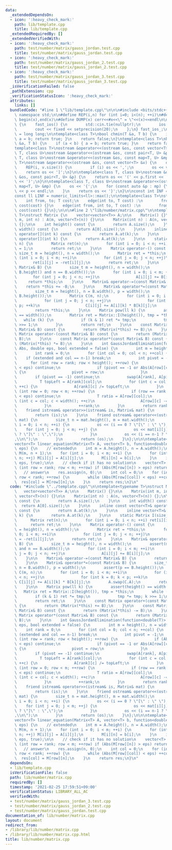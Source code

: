 ```yaml
---
data:
  _extendedDependsOn:
  - icon: ':heavy_check_mark:'
    path: lib/template.cpp
    title: lib/template.cpp
  _extendedRequiredBy: []
  _extendedVerifiedWith:
  - icon: ':heavy_check_mark:'
    path: test/number/matrix/gauss_jordan.test.cpp
    title: test/number/matrix/gauss_jordan.test.cpp
  - icon: ':heavy_check_mark:'
    path: test/number/matrix/gauss_jordan_2.test.cpp
    title: test/number/matrix/gauss_jordan_2.test.cpp
  - icon: ':heavy_check_mark:'
    path: test/number/matrix/gauss_jordan_3.test.cpp
    title: test/number/matrix/gauss_jordan_3.test.cpp
  _isVerificationFailed: false
  _pathExtension: cpp
  _verificationStatusIcon: ':heavy_check_mark:'
  attributes:
    links: []
  bundledCode: "#line 1 \"lib/template.cpp\"\n\n\n#include <bits/stdc++.h>\nusing\
    \ namespace std;\n\n#define REP(i,n) for (int i=0; i<(n); ++i)\n#define ALL(x)\
    \ begin(x),end(x)\n#define DUMP(x) cerr<<#x<<\" = \"<<(x)<<endl\n\nstruct fast_ios\
    \ {\n    fast_ios() {\n        std::cin.tie(nullptr);\n        ios::sync_with_stdio(false);\n\
    \        cout << fixed << setprecision(20);\n    };\n} fast_ios_;\n\nusing ll\
    \ = long long;\n\ntemplate<class T>\nbool chmin(T &a, T b) {\n    if (a > b) {\
    \ a = b; return true; }\n    return false;\n}\ntemplate<class T>\nbool chmax(T\
    \ &a, T b) {\n    if (a < b) { a = b; return true; }\n    return false;\n}\n\n\
    template<class T>\nostream &operator<<(ostream &os, const vector<T> &v);\ntemplate<class\
    \ T, class U>\nostream &operator<<(ostream &os, const pair<T, U> &p);\ntemplate<class\
    \ T, class U>\nostream &operator<<(ostream &os, const map<T, U> &mp);\n\ntemplate<class\
    \ T>\nostream &operator<<(ostream &os, const vector<T> &v) {\n    os << '[';\n\
    \    REP(i, v.size()) {\n        if (i) os << ',';\n        os << v[i];\n    }\n\
    \    return os << ']';\n}\n\ntemplate<class T, class U>\nostream &operator<<(ostream\
    \ &os, const pair<T, U> &p) {\n    return os << '(' << p.first << ' ' << p.second\
    \ << ')';\n}\n\ntemplate<class T, class U>\nostream &operator<<(ostream &os, const\
    \ map<T, U> &mp) {\n    os << '{';\n    for (const auto &p : mp) {\n        os\
    \ << p << endl;\n    }\n    return os << '}';\n}\n\nconst int INF = numeric_limits<int>::max();\n\
    const ll LINF = numeric_limits<ll>::max();\n\ntemplate<class T>\nstruct edge {\n\
    \    int from, to; T cost;\n    edge(int to, T cost) :\n        from(-1), to(to),\
    \ cost(cost) {}\n    edge(int from, int to, T cost) :\n        from(from), to(to),\
    \ cost(cost) {}\n};\n\n\n#line 2 \"lib/number/matrix.cpp\"\n\ntemplate<typename\
    \ T>\nstruct Matrix {\n    vector<vector<T>> A;\n\n    Matrix() {}\n\n    Matrix(int\
    \ m, int n) : A(m, vector<T>(n)) {}\n\n    Matrix(int n) : A(n, vector<T>(n))\
    \ {};\n\n    int height() const {\n        return A.size();\n    }\n\n    int\
    \ width() const {\n        return A[0].size();\n    }\n\n    inline const vector<T>&\
    \ operator[](int k) const {\n        return A.at(k);\n    }\n\n    inline vector<T>&\
    \ operator[](int k) {\n        return A.at(k);\n    }\n\n    static Matrix I(size_t\
    \ n) {\n        Matrix ret(n);\n        for (int i = 0; i < n; ++i) ret[i][i]\
    \ = 1;\n        return ret;\n    }\n\n    Matrix operator-() const {\n       \
    \ size_t m = height(), n = width();\n        Matrix ret = *this;\n        for\
    \ (int i = 0; i < m; ++i)\n            for (int j = 0; j < n; ++j)\n         \
    \       ret[i][j] = -ret[i][j];\n        return ret;\n    }\n\n    Matrix& operator+=(const\
    \ Matrix& B) {\n        size_t m = height(), n = width();\n        assert(m ==\
    \ B.height() and n == B.width());\n        for (int i = 0; i < m; ++i)\n     \
    \       for (int j = 0; j < n; ++j)\n                A[i][j] += B[i][j];\n   \
    \     return *this;\n    }\n\n    Matrix& operator-=(const Matrix& B) {\n    \
    \    return *this += -B;\n    }\n\n    Matrix& operator*=(const Matrix& B) {\n\
    \        size_t m = height(), n = B.width(), p = width();\n        assert(p ==\
    \ B.height());\n        Matrix C(m, n);\n        for (int i = 0; i < m; ++i)\n\
    \            for (int j = 0; j < n; ++j)\n                for (int k = 0; k <\
    \ p; ++k)\n                    C[i][j] += A[i][k] * B[k][j];\n        A.swap(C.A);\n\
    \        return *this;\n    }\n\n    Matrix pow(ll k) {\n        assert(height()\
    \ == width());\n        Matrix ret = Matrix::I(height()), tmp = *this;\n     \
    \   while (k) {\n            if (k & 1) ret *= tmp;\n            tmp *= tmp; k\
    \ >>= 1;\n        }\n        return ret;\n    }\n\n    const Matrix operator+(const\
    \ Matrix& B) const {\n        return (Matrix(*this) += B);\n    }\n\n    const\
    \ Matrix operator-(const Matrix& B) const {\n        return (Matrix(*this) -=\
    \ B);\n    }\n\n    const Matrix operator*(const Matrix& B) const {\n        return\
    \ (Matrix(*this) *= B);\n    }\n\n    int GaussJordanElimination(function<double(T)>\
    \ Abs, double eps, bool extended = false) {\n        int m = height(), n = width();\n\
    \        int rank = 0;\n        for (int col = 0; col < n; ++col) {\n        \
    \    if (extended and col == n-1) break;\n            int pivot = -1;\n      \
    \      for (int row = rank; row < height(); ++row) {\n                if (Abs(A[row][col])\
    \ < eps) continue;\n                if (pivot == -1 or Abs(A[row][col]) > Abs(A[pivot][col]))\
    \ {\n                    pivot = row;\n                }\n            }\n    \
    \        if (pivot == -1) continue;\n            swap(A[rank], A[pivot]);\n  \
    \          T topLeft = A[rank][col];\n            for (int c = col; c < width();\
    \ ++c) {\n                A[rank][c] /= topLeft;\n            }\n            for\
    \ (int row = 0; row < m; ++row) {\n                if (row == rank or Abs(A[row][col])\
    \ < eps) continue;\n                T ratio = A[row][col];\n                for\
    \ (int c = col; c < width(); ++c)\n                    A[row][c] -= ratio * A[rank][c];\n\
    \            }\n            ++rank;\n        }\n        return rank;\n    }\n\n\
    \    friend istream& operator>>(istream& is, Matrix& mat) {\n        is >> mat.A;\n\
    \        return (is);\n    }\n\n    friend ostream& operator<<(ostream& os, Matrix&\
    \ mat) {\n        size_t n = mat.height(), m = mat.width();\n        for (int\
    \ i = 0; i < n; ++i) {\n            os << (i == 0 ? \"[\" : \" \");\n        \
    \    for (int j = 0; j < m; ++j) {\n                os << mat[i][j] << (j == m-1\
    \ ? \"]\" : \",\");\n            }\n            os << (i == n-1 ? \"]\\n\" : \"\
    ,\\n\");\n        }\n        return (os);\n    }\n};\n\n\ntemplate<class T>\n\
    vector<T> linear_equation(Matrix<T> A, vector<T> b, function<double(T)> Abs, double\
    \ eps) {\n    // extended\n    int m = A.height(), n = A.width();\n    Matrix<T>\
    \ M(m, n + 1);\n    for (int i = 0; i < m; ++i) {\n        for (int j = 0; j <\
    \ n; ++j) M[i][j] = A[i][j];\n        M[i][n] = b[i];\n    }\n    int rank = M.GaussJordanElimination(Abs,\
    \ eps, true);\n\n    // check if it has no solution\n    vector<T> res;\n    for\
    \ (int row = rank; row < m; ++row) if (Abs(M[row][n]) > eps) return res;\n\n \
    \   // answer\n    res.assign(n, 0);\n    int col = 0;\n    for (int row = 0;\
    \ row < rank; ++row) {\n        while (Abs(M[row][col]) < eps) ++col;\n      \
    \  res[col] = M[row][n];\n    }\n    return res;\n}\n"
  code: "#include \"../template.cpp\"\n\ntemplate<typename T>\nstruct Matrix {\n \
    \   vector<vector<T>> A;\n\n    Matrix() {}\n\n    Matrix(int m, int n) : A(m,\
    \ vector<T>(n)) {}\n\n    Matrix(int n) : A(n, vector<T>(n)) {};\n\n    int height()\
    \ const {\n        return A.size();\n    }\n\n    int width() const {\n      \
    \  return A[0].size();\n    }\n\n    inline const vector<T>& operator[](int k)\
    \ const {\n        return A.at(k);\n    }\n\n    inline vector<T>& operator[](int\
    \ k) {\n        return A.at(k);\n    }\n\n    static Matrix I(size_t n) {\n  \
    \      Matrix ret(n);\n        for (int i = 0; i < n; ++i) ret[i][i] = 1;\n  \
    \      return ret;\n    }\n\n    Matrix operator-() const {\n        size_t m\
    \ = height(), n = width();\n        Matrix ret = *this;\n        for (int i =\
    \ 0; i < m; ++i)\n            for (int j = 0; j < n; ++j)\n                ret[i][j]\
    \ = -ret[i][j];\n        return ret;\n    }\n\n    Matrix& operator+=(const Matrix&\
    \ B) {\n        size_t m = height(), n = width();\n        assert(m == B.height()\
    \ and n == B.width());\n        for (int i = 0; i < m; ++i)\n            for (int\
    \ j = 0; j < n; ++j)\n                A[i][j] += B[i][j];\n        return *this;\n\
    \    }\n\n    Matrix& operator-=(const Matrix& B) {\n        return *this += -B;\n\
    \    }\n\n    Matrix& operator*=(const Matrix& B) {\n        size_t m = height(),\
    \ n = B.width(), p = width();\n        assert(p == B.height());\n        Matrix\
    \ C(m, n);\n        for (int i = 0; i < m; ++i)\n            for (int j = 0; j\
    \ < n; ++j)\n                for (int k = 0; k < p; ++k)\n                   \
    \ C[i][j] += A[i][k] * B[k][j];\n        A.swap(C.A);\n        return *this;\n\
    \    }\n\n    Matrix pow(ll k) {\n        assert(height() == width());\n     \
    \   Matrix ret = Matrix::I(height()), tmp = *this;\n        while (k) {\n    \
    \        if (k & 1) ret *= tmp;\n            tmp *= tmp; k >>= 1;\n        }\n\
    \        return ret;\n    }\n\n    const Matrix operator+(const Matrix& B) const\
    \ {\n        return (Matrix(*this) += B);\n    }\n\n    const Matrix operator-(const\
    \ Matrix& B) const {\n        return (Matrix(*this) -= B);\n    }\n\n    const\
    \ Matrix operator*(const Matrix& B) const {\n        return (Matrix(*this) *=\
    \ B);\n    }\n\n    int GaussJordanElimination(function<double(T)> Abs, double\
    \ eps, bool extended = false) {\n        int m = height(), n = width();\n    \
    \    int rank = 0;\n        for (int col = 0; col < n; ++col) {\n            if\
    \ (extended and col == n-1) break;\n            int pivot = -1;\n            for\
    \ (int row = rank; row < height(); ++row) {\n                if (Abs(A[row][col])\
    \ < eps) continue;\n                if (pivot == -1 or Abs(A[row][col]) > Abs(A[pivot][col]))\
    \ {\n                    pivot = row;\n                }\n            }\n    \
    \        if (pivot == -1) continue;\n            swap(A[rank], A[pivot]);\n  \
    \          T topLeft = A[rank][col];\n            for (int c = col; c < width();\
    \ ++c) {\n                A[rank][c] /= topLeft;\n            }\n            for\
    \ (int row = 0; row < m; ++row) {\n                if (row == rank or Abs(A[row][col])\
    \ < eps) continue;\n                T ratio = A[row][col];\n                for\
    \ (int c = col; c < width(); ++c)\n                    A[row][c] -= ratio * A[rank][c];\n\
    \            }\n            ++rank;\n        }\n        return rank;\n    }\n\n\
    \    friend istream& operator>>(istream& is, Matrix& mat) {\n        is >> mat.A;\n\
    \        return (is);\n    }\n\n    friend ostream& operator<<(ostream& os, Matrix&\
    \ mat) {\n        size_t n = mat.height(), m = mat.width();\n        for (int\
    \ i = 0; i < n; ++i) {\n            os << (i == 0 ? \"[\" : \" \");\n        \
    \    for (int j = 0; j < m; ++j) {\n                os << mat[i][j] << (j == m-1\
    \ ? \"]\" : \",\");\n            }\n            os << (i == n-1 ? \"]\\n\" : \"\
    ,\\n\");\n        }\n        return (os);\n    }\n};\n\n\ntemplate<class T>\n\
    vector<T> linear_equation(Matrix<T> A, vector<T> b, function<double(T)> Abs, double\
    \ eps) {\n    // extended\n    int m = A.height(), n = A.width();\n    Matrix<T>\
    \ M(m, n + 1);\n    for (int i = 0; i < m; ++i) {\n        for (int j = 0; j <\
    \ n; ++j) M[i][j] = A[i][j];\n        M[i][n] = b[i];\n    }\n    int rank = M.GaussJordanElimination(Abs,\
    \ eps, true);\n\n    // check if it has no solution\n    vector<T> res;\n    for\
    \ (int row = rank; row < m; ++row) if (Abs(M[row][n]) > eps) return res;\n\n \
    \   // answer\n    res.assign(n, 0);\n    int col = 0;\n    for (int row = 0;\
    \ row < rank; ++row) {\n        while (Abs(M[row][col]) < eps) ++col;\n      \
    \  res[col] = M[row][n];\n    }\n    return res;\n}\n"
  dependsOn:
  - lib/template.cpp
  isVerificationFile: false
  path: lib/number/matrix.cpp
  requiredBy: []
  timestamp: '2021-02-25 17:59:51+09:00'
  verificationStatus: LIBRARY_ALL_AC
  verifiedWith:
  - test/number/matrix/gauss_jordan_3.test.cpp
  - test/number/matrix/gauss_jordan_2.test.cpp
  - test/number/matrix/gauss_jordan.test.cpp
documentation_of: lib/number/matrix.cpp
layout: document
redirect_from:
- /library/lib/number/matrix.cpp
- /library/lib/number/matrix.cpp.html
title: lib/number/matrix.cpp
---
```

